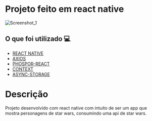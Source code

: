 <h1> Projeto feito em react native </h1>

![Screenshot_1](https://github.com/ArthurFilho/List-Persons-api/assets/96798145/19ae7418-db00-46c4-b309-6b0df6689a56)

<h2> O que foi utilizado 💻 </h2>

- [REACT NATIVE]()
- [AXIOS]()
- [PHOSPOR-REACT]()
- [CONTEXT]()
- [ASYNC-STORAGE]()

<h1> Descrição </h1>
<p> Projeto desenvolvido com react native com intuito de ser um app que mostra personagens de star wars, consumindo uma api de star wars. </p>

